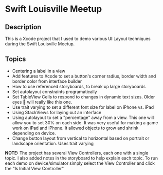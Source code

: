 # Swift Louisville Meetup

## Description
This is a Xcode project that I used to demo various UI Layout techniques during the Swift Louisville Meetup.  

## Topics
- Centering a label in a view
- Add features to Xcode to set a button's corner radius, border width and border color from interface builder
- How to use referenced storyboards, to break up large storyboards 
- Set autolayout constraints programatically
- Set TableView Cells to respond to changes in dynamic text sizes.  Older eyes 👀 will really like this one.
- Use trait varying to set a different font size for label on iPhone vs. iPad
- Using StackViews for laying out an interface
- Using autolayout to set a "percentage" away from a view.  This one will allow you to set 30% on each side.  It was very useful for making a game work on iPad and iPhone.  It allowed objects to grow and shrink depending on device. 
- Change button layout from vertical to horizontal based on portrait or landscape orientation. Uses trait varying

**NOTE:** The project has several View Controllers, each one with a single topic.  I also added notes in the storyboard to help explain each topic. To run each demo on device/simulator simply select the View Controller and click the "Is Initial View Controller"
